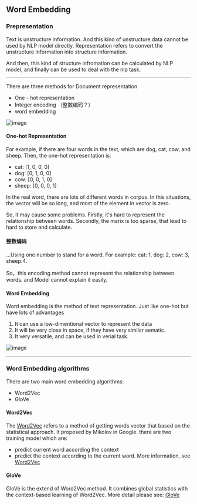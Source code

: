 ## Word Embedding

### Prepresentation

Text is unstructure information. And this kind of unstructure data cannot be used by NLP model directly. Representation refers to convert the unstructure information into structure information. 

And then, this kind of structure infromation can be calculated by NLP model, and finally can be used to deal with the nlp task.

---

There are three methods for Document representation
- One - hot representation
- Integer encoding （整数编码？）
- word embedding

![image](https://user-images.githubusercontent.com/53561946/187679545-fc477e12-a023-475e-a20c-fa9e5fb1cfa8.png)

#### One-hot Representation

For example, if there are four words in the text, which are dog, cat, cow, and sheep. 
Then, the one-hot representation is:
- cat: [1, 0, 0, 0]
- dog: [0, 1, 0, 0]
- cow: [0, 0, 1, 0]
- sheep: [0, 0, 0, 1]

In the real word, there are lots of different words in corpus. In this situations, the vector will be so long, and most of the element in vector is zero.

So, it may cause some problems. Firstly, it's hard to represent the relationship between words. Secondly, the marix is too sparse, that lead to hard to store and calculate.

#### 整数编码

...Using one number to stand for a word.
For example: cat: 1, dog: 2, cow: 3, sheep:4.

So，this encoding method cannot represent the relationship between words. and Model cannot explain it easily.

#### Word Embedding

Word embedding is the method of text representation. Just like one-hot but have lots of advantages
1. It can use a low-dimentional vector to represent the data
2. It will be very close in space, if they have very similar sematic.
3. It very versatile, and can be used in verial task.

![image](https://user-images.githubusercontent.com/53561946/187730126-9cf6b3d0-c3a8-4b34-b7fe-24a38c1d013c.png)

---

### Word Embedding algorithms

There are two main word embedding algorithms:
- Word2Vec
- GloVe

#### Word2Vec

The [Word2Vec](https://easyai.tech/ai-definition/word2vec/) refers to a method of getting words vector that based on the statistical approach. It proposed by Mikolov in Google. there are two training model which are:
- predict current word according the context
- predict the context according to the current word.
More information, see [Word2Vec](https://easyai.tech/ai-definition/word2vec/)

#### GloVe

GloVe is the extend of Word2Vec method. It combines global statistics with the context-based learning of Word2Vec.
More detail please see: [GloVe](http://www.fanyeong.com/2018/02/19/glove-in-detail/)


